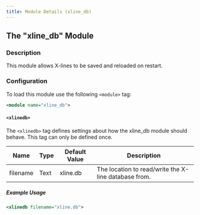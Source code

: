 ```yaml
---
title: Module Details (xline_db)
---
```


## The "xline_db" Module

### Description

This module allows X-lines to be saved and reloaded on restart.

### Configuration

To load this module use the following `<module>` tag:

```xml
<module name="xline_db">
```

#### `<xlinedb>`

The `<xlinedb>` tag defines settings about how the xline_db module should behave. This tag can only be defined once.

Name     | Type | Default Value | Description
-------- | ---- | ------------- | -----------
filename | Text | xline.db      | The location to read/write the X-line database from.

##### Example Usage

```xml
<xlinedb filename="xline.db">
```
